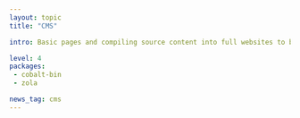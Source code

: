 ```yaml
---
layout: topic
title: "CMS"

intro: Basic pages and compiling source content into full websites to be served are one of the fundamental features of the web as we have it today. On this page we cover helpers and projects that aim to lower the workfload on getting this specifc aspect done.

level: 4
packages:
 - cobalt-bin
 - zola

news_tag: cms
---
```

